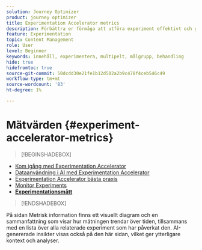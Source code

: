 ```yaml
---
solution: Journey Optimizer
product: journey optimizer
title: Experimentation Accelerator metrics
description: Förbättra er förmåga att utföra experiment effektivt och generera insikter
feature: Experimentation
topic: Content Management
role: User
level: Beginner
keywords: innehåll, experimentera, multipelt, målgrupp, behandling
hide: true
hidefromtoc: true
source-git-commit: 50dcdd30e21fe1b12d502a2b9c478f4ceb546c49
workflow-type: tm+mt
source-wordcount: '83'
ht-degree: 1%

---
```


# Mätvärden {#experiment-accelerator-metrics}

>[!BEGINSHADEBOX]

* [Kom igång med Experimentation Accelerator](experiment-accelerator.md)
* [Dataanvändning i AI med Experimentation Accelerator](experiment-accelerator-security.md)
* [Experimentation Accelerator bästa praxis](experiment-accelerator-best-practices.md)
* [Monitor Experiments](experiment-accelerator-monitor.md)
* **[Experimentationsmått](experiment-accelerator-metrics.md)**

>[!ENDSHADEBOX]

På sidan Metrisk information finns ett visuellt diagram och en sammanfattning som visar hur mätningen trendar över tiden, tillsammans med en lista över alla relaterade experiment som har påverkat den. AI-genererade insikter visas också på den här sidan, vilket ger ytterligare kontext och analyser.

